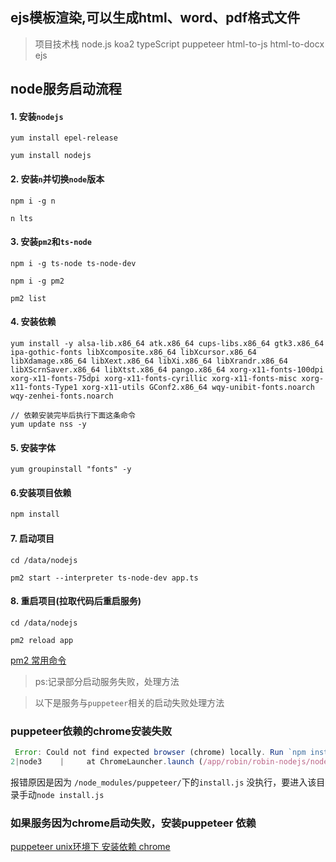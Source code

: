 ## ejs模板渲染,可以生成html、word、pdf格式文件

> 项目技术栈 node.js koa2 typeScript puppeteer html-to-js html-to-docx ejs


## node服务启动流程

#### 1. 安装`nodejs`

```
yum install epel-release

yum install nodejs
```

#### 2. 安装`n`并切换`node`版本

```
npm i -g n

n lts
```

#### 3. 安装`pm2`和`ts-node`

```
npm i -g ts-node ts-node-dev

npm i -g pm2

pm2 list
```


#### 4. 安装依赖

```
yum install -y alsa-lib.x86_64 atk.x86_64 cups-libs.x86_64 gtk3.x86_64 ipa-gothic-fonts libXcomposite.x86_64 libXcursor.x86_64 libXdamage.x86_64 libXext.x86_64 libXi.x86_64 libXrandr.x86_64 libXScrnSaver.x86_64 libXtst.x86_64 pango.x86_64 xorg-x11-fonts-100dpi xorg-x11-fonts-75dpi xorg-x11-fonts-cyrillic xorg-x11-fonts-misc xorg-x11-fonts-Type1 xorg-x11-utils GConf2.x86_64 wqy-unibit-fonts.noarch wqy-zenhei-fonts.noarch

// 依赖安装完毕后执行下面这条命令
yum update nss -y
```

#### 5. 安装字体

```
yum groupinstall "fonts" -y
```

#### 6.安装项目依赖

```js
npm install
```

#### 7. 启动项目

```
cd /data/nodejs

pm2 start --interpreter ts-node-dev app.ts

```

#### 8. 重启项目(拉取代码后重启服务)

```
cd /data/nodejs

pm2 reload app

```
[pm2 常用命令](https://chrunlee.cn/article/nodejs-pm2-cmd.html)

> ps:记录部分启动服务失败，处理方法


> 以下是服务与`puppeteer`相关的启动失败处理方法

### puppeteer依赖的chrome安装失败
```js
 Error: Could not find expected browser (chrome) locally. Run `npm install` to download the correct Chromium revision (901912).
2|node3    |     at ChromeLauncher.launch (/app/robin/robin-nodejs/node_modules/puppeteer/src/node/Launcher.ts:138:32)
```

报错原因是因为 `/node_modules/puppeteer/`下的`install.js` 没执行，要进入该目录手动`node install.js`


### 如果服务因为chrome启动失败，安装puppeteer 依赖

[puppeteer unix环境下 安装依赖 chrome](https://github.com/puppeteer/puppeteer/blob/main/docs/troubleshooting.md#chrome-headless-doesnt-launch-on-unix)


